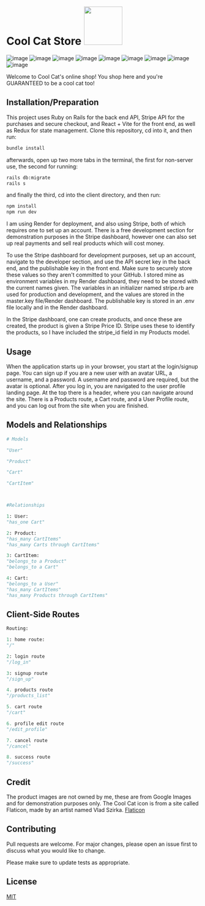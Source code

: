 # Cool Cat Store  <img src="https://github.com/JamesSalcedo001/cool_cat_store/assets/107723341/99d5deab-279c-4cf7-a77c-9d4c338622ed" width="100" height="100" />


![image](https://img.shields.io/badge/Ruby_on_Rails-CC0000?style=for-the-badge&logo=ruby-on-rails&logoColor=white)
![image](https://img.shields.io/badge/React-20232A?style=for-the-badge&logo=react&logoColor=61DAFB)
![image](https://img.shields.io/badge/Ruby-CC342D?style=for-the-badge&logo=ruby&logoColor=white)
![image](https://img.shields.io/badge/JavaScript-323330?style=for-the-badge&logo=javascript&logoColor=F7DF1E)
![image](https://img.shields.io/badge/PostgreSQL-316192?style=for-the-badge&logo=postgresql&logoColor=white)
![image](https://img.shields.io/badge/Stripe-626CD9?style=for-the-badge&logo=Stripe&logoColor=white)
![image](https://img.shields.io/badge/Redux-593D88?style=for-the-badge&logo=redux&logoColor=white)
![image](https://img.shields.io/badge/Vite-B73BFE?style=for-the-badge&logo=vite&logoColor=FFD62E)
![image](https://img.shields.io/badge/Render-46E3B7?style=for-the-badge&logo=render&logoColor=white)


Welcome to Cool Cat's online shop! You shop here and you're GUARANTEED to be a cool cat too!

## Installation/Preparation

This project uses Ruby on Rails for the back end API, Stripe API for the purchases and secure checkout, and React + Vite for the front end, as well as Redux for state management. Clone this repository, cd into it, and then run:

```bash
bundle install
```

afterwards, open up two more tabs in the terminal, the first for non-server use, the second for running:

```bash
rails db:migrate
rails s
```

and finally the third, cd into the client directory, and then run:

```bash
npm install
npm run dev
```

I am using Render for deployment, and also using Stripe, both of which requires one to set up an account. There is a free development section for demonstration purposes in the Stripe dashboard, however one can also set up real payments and sell real products which will cost money. 

To use the Stripe dashboard for development purposes, set up an account, navigate to the developer section, and use the API secret key in the back end, and the publishable key in the front end. Make sure to securely store these values so they aren't committed to your GitHub. I stored mine as environment variables in my Render dashboard, they need to be stored with the current names given. The variables in an initializer named stripe.rb are used for production and development, and the values are stored in the master.key file/Render dashboard. The publishable key is stored in an .env file locally and in the Render dashboard. 

In the Stripe dashboard, one can create products, and once these are created, the product is given a Stripe Price ID. Stripe uses these to identify the products, so I have included the stripe_id field in my Products model. 



## Usage

When the application starts up in your browser, you start at the login/signup page. You can sign up if you are a new user with an avatar URL, a username, and a password. A username and password are required, but the avatar is optional. After you log in, you are navigated to the user profile landing page. At the top there is a header, where you can navigate around the site. There is a Products route, a Cart route, and a User Profile route, and you can log out from the site when you are finished.



## Models and Relationships

```python
# Models

"User"

"Product"

"Cart"

"CartItem"



#Relationships

1: User:
"has_one Cart"

2: Product:
"has_many CartItems"
"has_many Carts through CartItems"

3: CartItem:
"belongs_to a Product"
"belongs_to a Cart"

4: Cart:
"belongs_to a User"
"has_many CartItems"
"has_many Products through CartItems"


```

## Client-Side Routes 

```python
Routing:

1: home route:
"/"

2: login route
"/log_in"

3: signup route
"/sign_up"

4. products route
"/products_list"

5. cart route
"/cart"

6. profile edit route
"/edit_profile"

7. cancel route
"/cancel"

8. success route
"/success"

```

## Credit

The product images are not owned by me, these are from Google Images and for demonstration purposes only. The Cool Cat icon is from a site called Flaticon, made by an artist named Vlad Szirka. [Flaticon](https://www.flaticon.com/free-icons/bad-luck)

## Contributing


Pull requests are welcome. For major changes, please open an issue first
to discuss what you would like to change.

Please make sure to update tests as appropriate.


## License

[MIT](https://choosealicense.com/licenses/mit/)

